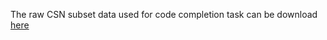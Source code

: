 The raw CSN subset data used for code completion task can be download [here](https://drive.google.com/file/d/1HmZviSzje-STZaBH8kvt_bLEFPorEcFr/view?usp=sharing)